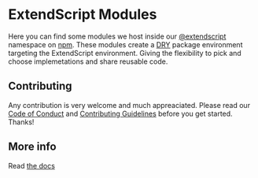 # ExtendScript Modules

Here you can find some modules we host inside our [@extendscript](https://www.npmjs.com/org/extendscript) namespace on [npm](https://www.npmjs.com). These modules create a [DRY](https://en.wikipedia.org/wiki/Don%27t_repeat_yourself) package environment targeting the ExtendScript environment. Giving the flexibility to pick and choose implemetations and share reusable code.


## Contributing

Any contribution is very welcome and much appreaciated. Please read our [Code of Conduct](https://github.com/ExtendScript/organisation-rules/blob/master/CODE_OF_CONDUCT.md) and [Contributing Guidelines](https://github.com/ExtendScript/organisation-rules/blob/master/CONTRIBUTING.md) before you get started. Thanks!


## More info

Read [the docs](./docs/README.md)

